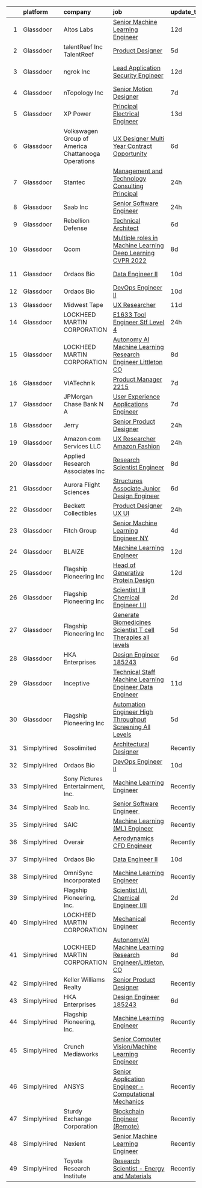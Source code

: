 

|    | platform    | company                                              | job                                                                                                                                                                                                                                                                                                                                                                                                                                                                                                                                                                                                                                                                                                                                                                                                                                                                                                                                                                                                                                                                                                                                                                                                                                                                                                                    | update_time   | location                  |
|---:|:------------|:-----------------------------------------------------|:-----------------------------------------------------------------------------------------------------------------------------------------------------------------------------------------------------------------------------------------------------------------------------------------------------------------------------------------------------------------------------------------------------------------------------------------------------------------------------------------------------------------------------------------------------------------------------------------------------------------------------------------------------------------------------------------------------------------------------------------------------------------------------------------------------------------------------------------------------------------------------------------------------------------------------------------------------------------------------------------------------------------------------------------------------------------------------------------------------------------------------------------------------------------------------------------------------------------------------------------------------------------------------------------------------------------------|:--------------|:--------------------------|
|  1 | Glassdoor   | Altos Labs                                           | [Senior Machine Learning Engineer](https://www.glassdoor.com/partner/jobListing.htm?pos=120&ao=1136043&s=58&guid=000001811e0c9dca9d473a064caa0141&src=GD_JOB_AD&t=SR&vt=w&cs=1_d64d0f0c&cb=1654066552794&jobListingId=1007877293610&jrtk=3-0-1g4f0p7krqt6m801-1g4f0p7lci6h6800-67e8b9e820604014-)                                                                                                                                                                                                                                                                                                                                                                                                                                                                                                                                                                                                                                                                                                                                                                                                                                                                                                                                                                                                                      | 12d           | San Francisco, CA         |
|  2 | Glassdoor   | talentReef  Inc    TalentReef                        | [Product Designer](https://www.glassdoor.com/partner/jobListing.htm?pos=112&ao=1136043&s=58&guid=000001811e0c9dca9d473a064caa0141&src=GD_JOB_AD&t=SR&vt=w&cs=1_b64f9989&cb=1654066552792&jobListingId=1007895953237&jrtk=3-0-1g4f0p7krqt6m801-1g4f0p7lci6h6800-8223ededa57998a1-)                                                                                                                                                                                                                                                                                                                                                                                                                                                                                                                                                                                                                                                                                                                                                                                                                                                                                                                                                                                                                                      | 5d            | Denver, CO                |
|  3 | Glassdoor   | ngrok Inc                                            | [Lead Application Security Engineer](https://www.glassdoor.com/partner/jobListing.htm?pos=125&ao=1136043&s=58&guid=000001811e0c9dca9d473a064caa0141&src=GD_JOB_AD&t=SR&vt=w&ea=1&cs=1_fe2d8c7a&cb=1654066552795&jobListingId=1007877543826&jrtk=3-0-1g4f0p7krqt6m801-1g4f0p7lci6h6800-f672291000356cc1-)                                                                                                                                                                                                                                                                                                                                                                                                                                                                                                                                                                                                                                                                                                                                                                                                                                                                                                                                                                                                               | 12d           | San Francisco, CA         |
|  4 | Glassdoor   | nTopology Inc                                        | [Senior Motion Designer](https://www.glassdoor.com/partner/jobListing.htm?pos=119&ao=1136043&s=58&guid=000001811e0c9dca9d473a064caa0141&src=GD_JOB_AD&t=SR&vt=w&cs=1_3cfb2b94&cb=1654066552793&jobListingId=1007890535861&jrtk=3-0-1g4f0p7krqt6m801-1g4f0p7lci6h6800-37979c091a76f62f-)                                                                                                                                                                                                                                                                                                                                                                                                                                                                                                                                                                                                                                                                                                                                                                                                                                                                                                                                                                                                                                | 7d            | New York, NY              |
|  5 | Glassdoor   | XP Power                                             | [Principal Electrical Engineer](https://www.glassdoor.com/partner/jobListing.htm?pos=121&ao=1136043&s=58&guid=000001811e0c9dca9d473a064caa0141&src=GD_JOB_AD&t=SR&vt=w&ea=1&cs=1_420bf8ad&cb=1654066552794&jobListingId=1007873305341&jrtk=3-0-1g4f0p7krqt6m801-1g4f0p7lci6h6800-2412dd09748476ad-)                                                                                                                                                                                                                                                                                                                                                                                                                                                                                                                                                                                                                                                                                                                                                                                                                                                                                                                                                                                                                    | 13d           | Sunnyvale, CA             |
|  6 | Glassdoor   | Volkswagen Group of America   Chattanooga Operations | [UX Designer  Multi Year Contract Opportunity ](https://www.glassdoor.com/partner/jobListing.htm?pos=124&ao=1136043&s=58&guid=000001811e0c9dca9d473a064caa0141&src=GD_JOB_AD&t=SR&vt=w&cs=1_935dc435&cb=1654066552795&jobListingId=1007893331255&jrtk=3-0-1g4f0p7krqt6m801-1g4f0p7lci6h6800-7fbc0297cae1dc83-)                                                                                                                                                                                                                                                                                                                                                                                                                                                                                                                                                                                                                                                                                                                                                                                                                                                                                                                                                                                                         | 6d            | Belmont, CA               |
|  7 | Glassdoor   | Stantec                                              | [Management and Technology Consulting  Principal](https://www.glassdoor.com/partner/jobListing.htm?pos=126&ao=1136043&s=58&guid=000001811e0c9dca9d473a064caa0141&src=GD_JOB_AD&t=SR&vt=w&cs=1_379771cd&cb=1654066552795&jobListingId=1007905865774&jrtk=3-0-1g4f0p7krqt6m801-1g4f0p7lci6h6800-934c18ca0a77a81e-)                                                                                                                                                                                                                                                                                                                                                                                                                                                                                                                                                                                                                                                                                                                                                                                                                                                                                                                                                                                                       | 24h           | Tampa, FL                 |
|  8 | Glassdoor   | Saab Inc                                             | [Senior Software Engineer  ](https://www.glassdoor.com/partner/jobListing.htm?pos=113&ao=1136043&s=58&guid=000001811e0c9dca9d473a064caa0141&src=GD_JOB_AD&t=SR&vt=w&cs=1_73842eee&cb=1654066552792&jobListingId=1007906668474&jrtk=3-0-1g4f0p7krqt6m801-1g4f0p7lci6h6800-852065b7880b0916-)                                                                                                                                                                                                                                                                                                                                                                                                                                                                                                                                                                                                                                                                                                                                                                                                                                                                                                                                                                                                                            | 24h           | New York State            |
|  9 | Glassdoor   | Rebellion Defense                                    | [Technical Architect](https://www.glassdoor.com/partner/jobListing.htm?pos=130&ao=1136043&s=58&guid=000001811e0c9dca9d473a064caa0141&src=GD_JOB_AD&t=SR&vt=w&ea=1&cs=1_90405548&cb=1654066552796&jobListingId=1007893110225&jrtk=3-0-1g4f0p7krqt6m801-1g4f0p7lci6h6800-84b83babe86ede5c-)                                                                                                                                                                                                                                                                                                                                                                                                                                                                                                                                                                                                                                                                                                                                                                                                                                                                                                                                                                                                                              | 6d            | Washington, DC            |
| 10 | Glassdoor   | Qcom                                                 | [Multiple roles in Machine Learning   Deep Learning  CVPR 2022 ](https://www.glassdoor.com/partner/jobListing.htm?pos=118&ao=1136043&s=58&guid=000001811e0c9dca9d473a064caa0141&src=GD_JOB_AD&t=SR&vt=w&cs=1_4f337249&cb=1654066552793&jobListingId=1007887421179&jrtk=3-0-1g4f0p7krqt6m801-1g4f0p7lci6h6800-263a29d0a34c1717-)                                                                                                                                                                                                                                                                                                                                                                                                                                                                                                                                                                                                                                                                                                                                                                                                                                                                                                                                                                                        | 8d            | San Diego, CA             |
| 11 | Glassdoor   | Ordaos Bio                                           | [Data Engineer II](https://www.glassdoor.com/partner/jobListing.htm?pos=102&ao=1110586&s=58&guid=000001811e0c9dca9d473a064caa0141&src=GD_JOB_AD&t=SR&vt=w&cs=1_d3d2b18b&cb=1654066552789&jobListingId=1007881367833&cpc=9C2286EA3771AAF6&jrtk=3-0-1g4f0p7krqt6m801-1g4f0p7lci6h6800-c62a02410510c7f3--6NYlbfkN0DG4ntHtB_rMsnfhgmnSvK2brktLme1L4SiDeJjQ-izrVOLqRJ5-yjEwoYGp-nj3bU03tSGWcQbx1QRG1Xuhy_ThbekGw4tGr4Qacc06uBf4suutqLvGViX8nU6GnZTzkDvyfXyQ4JqZ-hxLsJz9AlbH-91pxkQE6tcXbp_EspQnCBUYYqSHyBZbJ8Igo2eJjSpkCAY6LqxRqd3HiVNtXIDuf3NtB0xXJyYOLNTYzS2w14KLLa4SzijpvDr8kJocZIuRzvAnkUvhmL1eBGUix5bXeWOZOsybs02kkQTvEoevri7f8WV2RL_NXARlEX7cevHFZB35iukGhjw9z2HzRHa2aQUmNV-CLYmDGTCo_nJT8-xLO7Y-KyViMstDyRkoz9FjQPxXkjPm25HlAb3TNYcEENLmy4zAvFkIK5zP53JwwybvssRFcqxNuz5rxudv0l-9tPgE2kMedMW0pXq3SPmiJo8j6IU2kE9-Zra4xpbEUl8FtFGQPYpzrkKqAnCQB7MtS2kyVXrQ8aVKnh0UMpXPDBB9uFl8zTZJ8F1lXp_0qYGtGDT635rq8WFIml5-gHSQET9A_-5Mu6rjBomvy2sYg0_0wobxX0exlIIAmbwwoSdJi1BlTSqIGyFvoe9I2PScUDveMNVDw7TKvvyze3bXW63Ej1CL9tdeCtaXZjEVL4rA0HrYj-2JwsX1XUicDH5g-d6CDv6frMbDZ0QqbdMILWd_UwaAIw9_dem0Sqd2k1lXankRUsCgEN0ATjx5kteVnRJYmIpIsys32Hz1_FlOVtFxlBP_OVuU0JOyp3d87KJrUxzvwrR9rd-fm75vEqLlzp29WkAulVNdRTjHe9di-6cUNEAk3OWYdCmRP3k2ingIZ_5ovi70oOxNHVpRNG1-yzdA6AMRzRN8909i7PqfoJcGojk8XnOfvJ9tV7MRy8sb8nvtS3GdN0-fmfwlLc%3D)   | 10d           | New York, NY              |
| 12 | Glassdoor   | Ordaos Bio                                           | [DevOps Engineer II](https://www.glassdoor.com/partner/jobListing.htm?pos=103&ao=1110586&s=58&guid=000001811e0c9dca9d473a064caa0141&src=GD_JOB_AD&t=SR&vt=w&cs=1_0a5f9caa&cb=1654066552789&jobListingId=1007881304475&cpc=9908D8D4413DBB8A&jrtk=3-0-1g4f0p7krqt6m801-1g4f0p7lci6h6800-336f48919893bbff--6NYlbfkN0DG4ntHtB_rMsnfhgmnSvK2brktLme1L4SiDeJjQ-izrVOLqRJ5-yjEwoYGp-nj3bU03tSGWcQbx5esdaiPq3Pu6dmOvZKtAdUHdHnjOQXWifv9_AtbO26hTGioWKa43sUIA3G2QbunJUxQQQNUdGMeJxSH5iT_tpeCnglYseFZRllADULc-WAz3ZMsX985X5f8do3BxBnEK3bGNw138GvsG_L3TfDhUUgImUpCWaJm2pO3AL33Guqk5BUuDGXBPKO_WX5foxAFl60iZjPSOLEI23YFU9Um2twRNc_yOvujelGqAEtssRl51x-iC-rTmWekred9TcV2PygjHexI7Jk0qiCDpzXfeVMmZ52dMRjiMcaCqyc5ZkS3heAIHvfepI91VPVDU6sXm93Gy2UuoGi42_N-QHyuMEG1ZAppEG96CL-cByLgzAIs9GHrRW3P8vLF0EcCZMkPlqpJ8AgueEwlfXciqX4U1bWggQlsWwSDXdeqYSQ41n_NrzMgW2HDpyYZFaFk-FL9TqJo3f61TqtDThMEX1qghdZJm5AOeODpu4g2pj2ht35weJ4mE4ZxcbVMjmkANB24jPamis1nKv2xNyWlQ4CdCahaSVDu226lclnhmPz85zbu7Vk5rktbzI0zX1Uw3fUwKMcZP8G9LxdtRAvWmmNqugIg7jHhkHnPJ5EiTmPlNgi7fT13nYdN-vl7SoFmg2MKAC9lc_nMQiLwcDHjmZJafjCvzutLcdFfJaCr54lbkJZB-yzL-SUUl4f5zhlvrDGrpaT5Q65a07f15bKmWgPki1ydL7IGciD5n-bKYF6NI5E95OkPyNyw5hcNgXTAikUbNswDrvxP67_AaawbNEu6R03iQGqlSiakFERDokP9mThv6GIj1JBaMc6yvOojUNrpygRhFfAjMrBWjJzNeQi_3wp5zIDaTk1_c7ouZyUqBnRwFtpqP74vJSU%3D) | 10d           | New York, NY              |
| 13 | Glassdoor   | Midwest Tape                                         | [UX Researcher](https://www.glassdoor.com/partner/jobListing.htm?pos=123&ao=1136043&s=58&guid=000001811e0c9dca9d473a064caa0141&src=GD_JOB_AD&t=SR&vt=w&ea=1&cs=1_d3aa9f16&cb=1654066552795&jobListingId=1007880160677&jrtk=3-0-1g4f0p7krqt6m801-1g4f0p7lci6h6800-1508ee5c6b3f84c3-)                                                                                                                                                                                                                                                                                                                                                                                                                                                                                                                                                                                                                                                                                                                                                                                                                                                                                                                                                                                                                                    | 11d           | Holland, OH               |
| 14 | Glassdoor   | LOCKHEED MARTIN CORPORATION                          | [E1633 Tool Engineer  Stf   Level 4 ](https://www.glassdoor.com/partner/jobListing.htm?pos=106&ao=1136043&s=58&guid=000001811e0c9dca9d473a064caa0141&src=GD_JOB_AD&t=SR&vt=w&cs=1_b90527a3&cb=1654066552790&jobListingId=1007907634061&jrtk=3-0-1g4f0p7krqt6m801-1g4f0p7lci6h6800-6b63e83b03d82390-)                                                                                                                                                                                                                                                                                                                                                                                                                                                                                                                                                                                                                                                                                                                                                                                                                                                                                                                                                                                                                   | 24h           | Palmdale, CA              |
| 15 | Glassdoor   | LOCKHEED MARTIN CORPORATION                          | [Autonomy AI Machine Learning Research Engineer Littleton  CO](https://www.glassdoor.com/partner/jobListing.htm?pos=129&ao=1136043&s=58&guid=000001811e0c9dca9d473a064caa0141&src=GD_JOB_AD&t=SR&vt=w&cs=1_f2a70a31&cb=1654066552796&jobListingId=1007887216642&jrtk=3-0-1g4f0p7krqt6m801-1g4f0p7lci6h6800-6a8ceea435160476-)                                                                                                                                                                                                                                                                                                                                                                                                                                                                                                                                                                                                                                                                                                                                                                                                                                                                                                                                                                                          | 8d            | Littleton, CO             |
| 16 | Glassdoor   | VIATechnik                                           | [Product Manager   2215](https://www.glassdoor.com/partner/jobListing.htm?pos=128&ao=1136043&s=58&guid=000001811e0c9dca9d473a064caa0141&src=GD_JOB_AD&t=SR&vt=w&ea=1&cs=1_ed2c6045&cb=1654066552796&jobListingId=1007887880520&jrtk=3-0-1g4f0p7krqt6m801-1g4f0p7lci6h6800-a41e3ffbc589687c-)                                                                                                                                                                                                                                                                                                                                                                                                                                                                                                                                                                                                                                                                                                                                                                                                                                                                                                                                                                                                                           | 7d            | Denver, CO                |
| 17 | Glassdoor   | JPMorgan Chase Bank  N A                             | [User Experience   Applications Engineer](https://www.glassdoor.com/partner/jobListing.htm?pos=115&ao=1136043&s=58&guid=000001811e0c9dca9d473a064caa0141&src=GD_JOB_AD&t=SR&vt=w&cs=1_5a453d58&cb=1654066552792&jobListingId=1007890804984&jrtk=3-0-1g4f0p7krqt6m801-1g4f0p7lci6h6800-9098bde26e55304b-)                                                                                                                                                                                                                                                                                                                                                                                                                                                                                                                                                                                                                                                                                                                                                                                                                                                                                                                                                                                                               | 7d            | Apple Valley, CA          |
| 18 | Glassdoor   | Jerry                                                | [Senior Product Designer](https://www.glassdoor.com/partner/jobListing.htm?pos=122&ao=1136043&s=58&guid=000001811e0c9dca9d473a064caa0141&src=GD_JOB_AD&t=SR&vt=w&ea=1&cs=1_25f2a62a&cb=1654066552795&jobListingId=1007907523365&jrtk=3-0-1g4f0p7krqt6m801-1g4f0p7lci6h6800-6bb72da35d691644-)                                                                                                                                                                                                                                                                                                                                                                                                                                                                                                                                                                                                                                                                                                                                                                                                                                                                                                                                                                                                                          | 24h           | Washington, DC            |
| 19 | Glassdoor   | Amazon com Services LLC                              | [UX Researcher  Amazon Fashion](https://www.glassdoor.com/partner/jobListing.htm?pos=116&ao=1136043&s=58&guid=000001811e0c9dca9d473a064caa0141&src=GD_JOB_AD&t=SR&vt=w&cs=1_ac394977&cb=1654066552793&jobListingId=1007906446019&jrtk=3-0-1g4f0p7krqt6m801-1g4f0p7lci6h6800-aaac2034b10db92c-)                                                                                                                                                                                                                                                                                                                                                                                                                                                                                                                                                                                                                                                                                                                                                                                                                                                                                                                                                                                                                         | 24h           | Austin, TX                |
| 20 | Glassdoor   | Applied Research Associates  Inc                     | [Research Scientist Engineer](https://www.glassdoor.com/partner/jobListing.htm?pos=109&ao=1136043&s=58&guid=000001811e0c9dca9d473a064caa0141&src=GD_JOB_AD&t=SR&vt=w&cs=1_f1ce0f94&cb=1654066552791&jobListingId=1007886296275&jrtk=3-0-1g4f0p7krqt6m801-1g4f0p7lci6h6800-0f68a5ae031575e7-)                                                                                                                                                                                                                                                                                                                                                                                                                                                                                                                                                                                                                                                                                                                                                                                                                                                                                                                                                                                                                           | 8d            | Randolph, VT              |
| 21 | Glassdoor   | Aurora Flight Sciences                               | [Structures Associate  Junior  Design Engineer](https://www.glassdoor.com/partner/jobListing.htm?pos=104&ao=1136043&s=58&guid=000001811e0c9dca9d473a064caa0141&src=GD_JOB_AD&t=SR&vt=w&cs=1_d351c6e1&cb=1654066552790&jobListingId=1007892617975&jrtk=3-0-1g4f0p7krqt6m801-1g4f0p7lci6h6800-ea6056ace61b396f-)                                                                                                                                                                                                                                                                                                                                                                                                                                                                                                                                                                                                                                                                                                                                                                                                                                                                                                                                                                                                         | 6d            | Lucerne, CA               |
| 22 | Glassdoor   | Beckett Collectibles                                 | [Product Designer  UX UI ](https://www.glassdoor.com/partner/jobListing.htm?pos=127&ao=1136043&s=58&guid=000001811e0c9dca9d473a064caa0141&src=GD_JOB_AD&t=SR&vt=w&ea=1&cs=1_26330ffe&cb=1654066552795&jobListingId=1007905385347&jrtk=3-0-1g4f0p7krqt6m801-1g4f0p7lci6h6800-6421c9cc463ba712-)                                                                                                                                                                                                                                                                                                                                                                                                                                                                                                                                                                                                                                                                                                                                                                                                                                                                                                                                                                                                                         | 24h           | Plano, TX                 |
| 23 | Glassdoor   | Fitch Group                                          | [Senior Machine Learning Engineer  NY](https://www.glassdoor.com/partner/jobListing.htm?pos=114&ao=1136043&s=58&guid=000001811e0c9dca9d473a064caa0141&src=GD_JOB_AD&t=SR&vt=w&cs=1_65b1f624&cb=1654066552792&jobListingId=1007898953459&jrtk=3-0-1g4f0p7krqt6m801-1g4f0p7lci6h6800-d634b12528464405-)                                                                                                                                                                                                                                                                                                                                                                                                                                                                                                                                                                                                                                                                                                                                                                                                                                                                                                                                                                                                                  | 4d            | New York, NY              |
| 24 | Glassdoor   | BLAIZE                                               | [Machine Learning Engineer](https://www.glassdoor.com/partner/jobListing.htm?pos=111&ao=1136043&s=58&guid=000001811e0c9dca9d473a064caa0141&src=GD_JOB_AD&t=SR&vt=w&cs=1_b72f9b9f&cb=1654066552791&jobListingId=1007877424181&jrtk=3-0-1g4f0p7krqt6m801-1g4f0p7lci6h6800-a5f863805c5291c0-)                                                                                                                                                                                                                                                                                                                                                                                                                                                                                                                                                                                                                                                                                                                                                                                                                                                                                                                                                                                                                             | 12d           | Cary, NC                  |
| 25 | Glassdoor   | Flagship Pioneering  Inc                             | [Head of Generative Protein Design](https://www.glassdoor.com/partner/jobListing.htm?pos=117&ao=1136043&s=58&guid=000001811e0c9dca9d473a064caa0141&src=GD_JOB_AD&t=SR&vt=w&cs=1_7d83ce8c&cb=1654066552793&jobListingId=1007876881523&jrtk=3-0-1g4f0p7krqt6m801-1g4f0p7lci6h6800-6fc28dd63ad3ba0c-)                                                                                                                                                                                                                                                                                                                                                                                                                                                                                                                                                                                                                                                                                                                                                                                                                                                                                                                                                                                                                     | 12d           | Cambridge, MA             |
| 26 | Glassdoor   | Flagship Pioneering  Inc                             | [Scientist I II  Chemical Engineer I II](https://www.glassdoor.com/partner/jobListing.htm?pos=107&ao=1136043&s=58&guid=000001811e0c9dca9d473a064caa0141&src=GD_JOB_AD&t=SR&vt=w&ea=1&cs=1_84328d00&cb=1654066552791&jobListingId=1007900532810&jrtk=3-0-1g4f0p7krqt6m801-1g4f0p7lci6h6800-91ef91bc5330be86-)                                                                                                                                                                                                                                                                                                                                                                                                                                                                                                                                                                                                                                                                                                                                                                                                                                                                                                                                                                                                           | 2d            | Boston, MA                |
| 27 | Glassdoor   | Flagship Pioneering  Inc                             | [Generate Biomedicines  Scientist  T cell Therapies  all levels ](https://www.glassdoor.com/partner/jobListing.htm?pos=108&ao=1136043&s=58&guid=000001811e0c9dca9d473a064caa0141&src=GD_JOB_AD&t=SR&vt=w&ea=1&cs=1_a0423f3c&cb=1654066552791&jobListingId=1007895776237&jrtk=3-0-1g4f0p7krqt6m801-1g4f0p7lci6h6800-d61dc4e47a827a19-)                                                                                                                                                                                                                                                                                                                                                                                                                                                                                                                                                                                                                                                                                                                                                                                                                                                                                                                                                                                  | 5d            | Boston, MA                |
| 28 | Glassdoor   | HKA Enterprises                                      | [Design Engineer 185243](https://www.glassdoor.com/partner/jobListing.htm?pos=101&ao=1110586&s=58&guid=000001811e0c9dca9d473a064caa0141&src=GD_JOB_AD&t=SR&vt=w&ea=1&cs=1_900d26ce&cb=1654066552790&jobListingId=1007892467930&cpc=036CEF58F9688075&jrtk=3-0-1g4f0p7krqt6m801-1g4f0p7lci6h6800-fe97b052e17de859--6NYlbfkN0D2Zbx9XuZiwQ79GU-6D-_G_OF5jUrh-BR5XA-QHW_xVFUt0QWVNGr_bA4MiO56m0Mzqr1cb3QAfitC3gh3pb00V-oR0yY35E0N180RjrFVizEgrAA2HwlSVy1Bpo-bJ2nBWYMzGJ4-gWRxXRvNY7CWJOngnYx-4hHwSKDfB8ayHJe8IzYg9mKoOxaHJxuvU4TDHNykhw2-_LZxxk31UnEXhZimhnIxEkAxexCmr5fcgi-4Jfr6C-SS_p7RfOYsgXoknZX_wVPaH4u9q5lC-ebi2MGXYqVIF9VQqYag5Zx7i2Cq8Nb2Bi7qn4lGW_VwfkE9dXzgkULDS0Bru8hwDRLK03oS7OsBmKaAy2v0u-bFqUDwut3Y8E0omaPiDlDIOfgBVIBJnDoAdOCPwHiWG8UJC1_M0KcDFP8p1Msr4hIwW_BYJJqO99IXffGDCpG-azF9t1WMCa4N7AP5z_2NhJbZpyaKl20Y_Mx3j1EEQl-CAMGGfTsSN4bEGBxF1R0qmFQ%3D)                                                                                                                                                                                                                                                                                                                                                                                                                                                        | 6d            | Windsor Locks, CT         |
| 29 | Glassdoor   | Inceptive                                            | [Technical Staff   Machine Learning Engineer   Data Engineer](https://www.glassdoor.com/partner/jobListing.htm?pos=110&ao=1136043&s=58&guid=000001811e0c9dca9d473a064caa0141&src=GD_JOB_AD&t=SR&vt=w&ea=1&cs=1_a26601ee&cb=1654066552791&jobListingId=1007879798626&jrtk=3-0-1g4f0p7krqt6m801-1g4f0p7lci6h6800-df5bd3d392a6c30c-)                                                                                                                                                                                                                                                                                                                                                                                                                                                                                                                                                                                                                                                                                                                                                                                                                                                                                                                                                                                      | 11d           | Remote                    |
| 30 | Glassdoor   | Flagship Pioneering  Inc                             | [Automation Engineer  High Throughput Screening  All Levels ](https://www.glassdoor.com/partner/jobListing.htm?pos=105&ao=1136043&s=58&guid=000001811e0c9dca9d473a064caa0141&src=GD_JOB_AD&t=SR&vt=w&cs=1_23b92389&cb=1654066552790&jobListingId=1007895545949&jrtk=3-0-1g4f0p7krqt6m801-1g4f0p7lci6h6800-e0f244bba9fda257-)                                                                                                                                                                                                                                                                                                                                                                                                                                                                                                                                                                                                                                                                                                                                                                                                                                                                                                                                                                                           | 5d            | Boston, MA                |
| 31 | SimplyHired | Sosolimited                                          | [Architectural Designer](https://www.simplyhired.com/job/1wnZZjS_T2B-Khb33FLg8m5W26VpFJO-O7M0joPbDLzOi2-l3WqCTg?q=generative+engineer)                                                                                                                                                                                                                                                                                                                                                                                                                                                                                                                                                                                                                                                                                                                                                                                                                                                                                                                                                                                                                                                                                                                                                                                 | Recently      | Boston, MA                |
| 32 | SimplyHired | Ordaos Bio                                           | [DevOps Engineer II](https://www.simplyhired.com/job/-EixE0zo7N7VdLa992z23aFz6qtUUkFczlkN5ZXIFpAUv-v3wOxmzg?q=generative+engineer)                                                                                                                                                                                                                                                                                                                                                                                                                                                                                                                                                                                                                                                                                                                                                                                                                                                                                                                                                                                                                                                                                                                                                                                     | 10d           | New York, NY              |
| 33 | SimplyHired | Sony Pictures Entertainment, Inc.                    | [Machine Learning Engineer](https://www.simplyhired.com/job/1mkmtfVm38EXu_WCSks_O1UMMVKAqKz4u6-x3sE7hm3GuXwOE4k48w?q=generative+engineer)                                                                                                                                                                                                                                                                                                                                                                                                                                                                                                                                                                                                                                                                                                                                                                                                                                                                                                                                                                                                                                                                                                                                                                              | Recently      | Culver City, CA           |
| 34 | SimplyHired | Saab Inc.                                            | [Senior Software Engineer ﻿](https://www.simplyhired.com/job/XGxxSbi_pQmghBTdNfKG3BCaBxwKkfnYwjhpRjm-rIVPcxLAmzaDCg?q=generative+engineer)                                                                                                                                                                                                                                                                                                                                                                                                                                                                                                                                                                                                                                                                                                                                                                                                                                                                                                                                                                                                                                                                                                                                                                             | Recently      | Remote                    |
| 35 | SimplyHired | SAIC                                                 | [Machine Learning (ML) Engineer](https://www.simplyhired.com/job/Tub8Xf_WGjA-5QOm12xen5rMMzm82m4WOypaNDAnZTp1Lz0EtRr-6Q?q=generative+engineer)                                                                                                                                                                                                                                                                                                                                                                                                                                                                                                                                                                                                                                                                                                                                                                                                                                                                                                                                                                                                                                                                                                                                                                         | Recently      | Chantilly, VA             |
| 36 | SimplyHired | Overair                                              | [Aerodynamics CFD Engineer](https://www.simplyhired.com/job/sSzyGVSetYpz2_ks455OqIXxTgYhgx4rFC1ssgferxkbURM4E9BsSg?q=generative+engineer)                                                                                                                                                                                                                                                                                                                                                                                                                                                                                                                                                                                                                                                                                                                                                                                                                                                                                                                                                                                                                                                                                                                                                                              | Recently      | Santa Ana, CA             |
| 37 | SimplyHired | Ordaos Bio                                           | [Data Engineer II](https://www.simplyhired.com/job/VCPKKm8Ut_7VCp4VfJAAtV760ygqviDFgZ91vPfY0Tu_P5lUwYaPng?q=generative+engineer)                                                                                                                                                                                                                                                                                                                                                                                                                                                                                                                                                                                                                                                                                                                                                                                                                                                                                                                                                                                                                                                                                                                                                                                       | 10d           | New York, NY              |
| 38 | SimplyHired | OmniSync Incorporated                                | [Machine Learning Engineer](https://www.simplyhired.com/job/Ms1rUOOkPUDsS74FgK92f7jngW4kzHcHoT7F_OvtjO8xRlfiq_mzCQ?q=generative+engineer)                                                                                                                                                                                                                                                                                                                                                                                                                                                                                                                                                                                                                                                                                                                                                                                                                                                                                                                                                                                                                                                                                                                                                                              | Recently      | San Diego, CA             |
| 39 | SimplyHired | Flagship Pioneering, Inc.                            | [Scientist I/II, Chemical Engineer I/II](https://www.simplyhired.com/job/cfr8a9X9mKsEkRcAdm4sO2BNzOQh5_UAfKs3sTIq03eLgtmsQVEdkg?q=generative+engineer)                                                                                                                                                                                                                                                                                                                                                                                                                                                                                                                                                                                                                                                                                                                                                                                                                                                                                                                                                                                                                                                                                                                                                                 | 2d            | Boston, MA                |
| 40 | SimplyHired | LOCKHEED MARTIN CORPORATION                          | [Mechanical Engineer](https://www.simplyhired.com/job/DrdYSViEOJmm8VeD-CAIA2QkqGdQTsm45767GHFQXICe0v2HYKc4dg?q=generative+engineer)                                                                                                                                                                                                                                                                                                                                                                                                                                                                                                                                                                                                                                                                                                                                                                                                                                                                                                                                                                                                                                                                                                                                                                                    | Recently      | Liverpool, NY             |
| 41 | SimplyHired | LOCKHEED MARTIN CORPORATION                          | [Autonomy/AI Machine Learning Research Engineer/Littleton, CO](https://www.simplyhired.com/job/dpHg058QGcaLO8vodMipDAPHRIU7N6xC5m0UAyqxFUypzKgDn75b-A?q=generative+engineer)                                                                                                                                                                                                                                                                                                                                                                                                                                                                                                                                                                                                                                                                                                                                                                                                                                                                                                                                                                                                                                                                                                                                           | 8d            | Littleton, CO             |
| 42 | SimplyHired | Keller Williams Realty                               | [Senior Product Designer](https://www.simplyhired.com/job/j0nyWMRNxtcQstMHVo3bfqDjeJws-b_GqlnSDyYB7lIYlZcptTnnBQ?q=generative+engineer)                                                                                                                                                                                                                                                                                                                                                                                                                                                                                                                                                                                                                                                                                                                                                                                                                                                                                                                                                                                                                                                                                                                                                                                | Recently      | Remote                    |
| 43 | SimplyHired | HKA Enterprises                                      | [Design Engineer 185243](https://www.simplyhired.com/job/HeIK9pPhgZQjZsk8zWriMAOhab5AvlqYqXNqlBvWRwGvKhjI5qGlGA?q=generative+engineer)                                                                                                                                                                                                                                                                                                                                                                                                                                                                                                                                                                                                                                                                                                                                                                                                                                                                                                                                                                                                                                                                                                                                                                                 | 6d            | Windsor Locks, CT         |
| 44 | SimplyHired | Flagship Pioneering, Inc.                            | [Machine Learning Engineer](https://www.simplyhired.com/job/x1cdixIVAfDH5U7B1OhxhhPbile4I0Vu3lpKRs_6bizf-MCJ0kZZDA?q=generative+engineer)                                                                                                                                                                                                                                                                                                                                                                                                                                                                                                                                                                                                                                                                                                                                                                                                                                                                                                                                                                                                                                                                                                                                                                              | Recently      | Cambridge, MA             |
| 45 | SimplyHired | Crunch Mediaworks                                    | [Senior Computer Vision/Machine Learning Engineer](https://www.simplyhired.com/job/XGRZ-Dr0ddiyAtuOpUqBi1HatT3Lnrt6AHjyq4Zy3uMayjve4-BQQg?q=generative+engineer)                                                                                                                                                                                                                                                                                                                                                                                                                                                                                                                                                                                                                                                                                                                                                                                                                                                                                                                                                                                                                                                                                                                                                       | Recently      | Remote                    |
| 46 | SimplyHired | ANSYS                                                | [Senior Application Engineer - Computational Mechanics](https://www.simplyhired.com/job/VUvHEQESYkRNe2g3tJ_Uihxe-6Qae_kl-9eegS1oCb-uMqrbdOuaSw?q=generative+engineer)                                                                                                                                                                                                                                                                                                                                                                                                                                                                                                                                                                                                                                                                                                                                                                                                                                                                                                                                                                                                                                                                                                                                                  | Recently      | Ann Arbor, MI             |
| 47 | SimplyHired | Sturdy Exchange Corporation                          | [Blockchain Engineer (Remote)](https://www.simplyhired.com/job/EX4Tprg-Br7x4iaHJdOtyCi3WWTkQ9XlnoiScmX_0mHqKpcQzAvCeg?q=generative+engineer)                                                                                                                                                                                                                                                                                                                                                                                                                                                                                                                                                                                                                                                                                                                                                                                                                                                                                                                                                                                                                                                                                                                                                                           | Recently      | Remote                    |
| 48 | SimplyHired | Nexient                                              | [Senior Machine Learning Engineer](https://www.simplyhired.com/job/btH0mGcp0K6KteKUZDEg4SaWHZ-6H8w6XQcN9n_uEInXHRXtmoy91g?q=generative+engineer)                                                                                                                                                                                                                                                                                                                                                                                                                                                                                                                                                                                                                                                                                                                                                                                                                                                                                                                                                                                                                                                                                                                                                                       | Recently      | Columbus, OH +2 locations |
| 49 | SimplyHired | Toyota Research Institute                            | [Research Scientist - Energy and Materials](https://www.simplyhired.com/job/BoI-y7VTdci7X-QW4wncS-aEDJrPpz_oMBpUBhmJ2GYUuiMx__zlrA?q=generative+engineer)                                                                                                                                                                                                                                                                                                                                                                                                                                                                                                                                                                                                                                                                                                                                                                                                                                                                                                                                                                                                                                                                                                                                                              | Recently      | Los Altos, CA             |